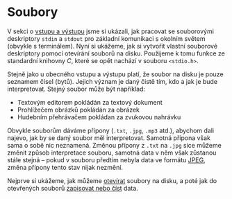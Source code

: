 # Soubory
V sekci o [vstupu a výstupu](../text/vstupavystup.md) jsme si ukázali, jak pracovat se souborovými
deskriptory `stdin` a `stdout` pro základní komunikaci s okolním světem (obvykle s terminálem).
Nyní si ukážeme, jak si vytvořit vlastní souborové deskriptory pomocí otevírání souborů na disku.
Použijeme k tomu funkce ze standardní knihovny *C*, které se opět nachází v souboru `<stdio.h>`.

Stejně jako u obecného vstupu a výstupu platí, že soubor na disku je pouze seznamem čísel (bytů).
Jejich význam je daný čistě tím, kdo a jak je bude interpretovat. Stejný soubor může být například:
- Textovým editorem pokládán za textový dokument
- Prohlížečem obrázků pokládán za obrázek
- Hudebním přehrávačem pokládan za zvukovou nahrávku

Obvykle souborům dáváme přípony (`.txt`, `.jpg`, `.mp3` atd.), abychom dali najevo, jak by se
daný soubor měl interpretovat. Samotná přípona však sama o sobě nic neznamená. Změnou přípony z
`.txt` na `.jpg` sice můžeme změnit způsob interpretace souboru, samotná data v něm však zůstanou
stále stejná – pokud v souboru předtím nebyla data ve formátu [JPEG](https://en.wikipedia.org/wiki/JPEG),
změna přípony tento stav nijak nezmění.

Nejprve si ukážeme, jak můžeme [otevírat](otevirani_souboru.md) soubory na disku, a poté jak do
otevřených souborů [zapisovat nebo číst](prace_se_soubory.md) data.
